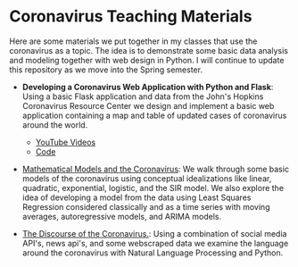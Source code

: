 # Coronavirus Teaching Materials

Here are some materials we put together in my classes that use the coronavirus as a topic.  The idea is to demonstrate some basic data analysis and modeling together with web design in Python.  I will continue to update this repository as we move into the Spring semester.

- **Developing a Coronavirus Web Application with Python and Flask**: Using a basic Flask application and data from the John's Hopkins Coronavirus Resource Center we design and implement a basic web application containing a map and table of updated cases of coronavirus around the world.
  - [YouTube Videos](https://www.youtube.com/playlist?list=PLUCTTwyv9AdUQPb6ti9FVX9fmH-mXYkAO)
  - [Code](flask_app/)

- [Mathematical Models and the Coronavirus](mathematical_models/): We walk through some basic models of the coronavirus using conceptual idealizations like linear, quadratic, exponential, logistic, and the SIR model. We also explore the idea of developing a model from the data using Least Squares Regression considered classically and as a time series with moving averages, autoregressive models, and ARIMA models.

- [The Discourse of the Coronavirus.](): Using a combination of social media API's, news api's, and some webscraped data we examine the language around the coronavirus with Natural Language Processing and Python.